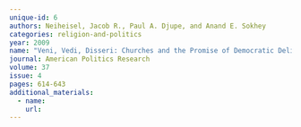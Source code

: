 ```yaml
---
unique-id: 6
authors: Neiheisel, Jacob R., Paul A. Djupe, and Anand E. Sokhey
categories: religion-and-politics
year: 2009
name: "Veni, Vedi, Disseri: Churches and the Promise of Democratic Deliberation."
journal: American Politics Research
volume: 37
issue: 4
pages: 614-643
additional_materials:
  - name:
    url:
---
```

